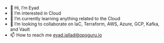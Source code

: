 - 👋 Hi, I’m Eyad
- 👀 I’m interested in Cloud
- 🌱 I’m currently learning anything related to the Cloud
- 💞️ I’m looking to collaborate on IaC, Terraform, AWS, Azure, GCP, Kafka, and Vault
- 📫 How to reach me eyad.jallad@opsguru.io

<!---
eyad-opsguru/eyad-opsguru is a ✨ special ✨ repository because its `README.md` (this file) appears on your GitHub profile.
You can click the Preview link to take a look at your changes.
--->
